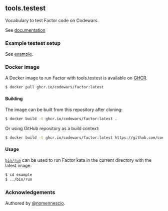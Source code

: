 ## tools.testest

Vocabulary to test Factor code on Codewars.

See [documentation](testest.md)

### Example testest setup

See [example](./example).

### Docker image

A Docker image to run Factor with tools.testest is available on [GHCR](https://github.com/codewars/testest/pkgs/container/factor).

```bash
$ docker pull ghcr.io/codewars/factor:latest
```

#### Building

The image can be built from this repository after cloning:

```bash
$ docker build -t ghcr.io/codewars/factor:latest .
```

Or using GitHub repository as a build context:
```bash
$ docker build -t ghcr.io/codewars/factor:latest https://github.com/codewars/testest.git
```

#### Usage

[`bin/run`](./bin/run) can be used to run Factor kata in the current directory with the latest image.

```bash
$ cd example
$ ../bin/run
```

### Acknowledgements

Authored by [@nomennescio](https://github.com/nomennescio).
